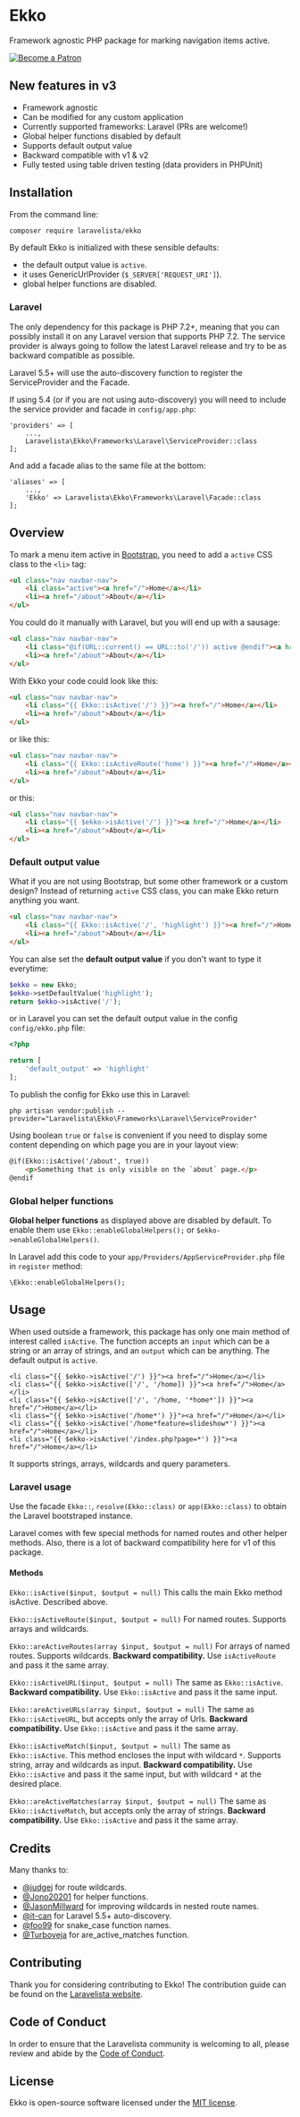 # Ekko

Framework agnostic PHP package for marking navigation items active.

[![Become a Patron](https://img.shields.io/badge/Become%20a-Patron-f96854.svg?style=for-the-badge)](https://www.patreon.com/laravelista)

## New features in v3

- Framework agnostic
- Can be modified for any custom application
- Currently supported frameworks: Laravel (PRs are welcome!)
- Global helper functions disabled by default
- Supports default output value
- Backward compatible with v1 & v2
- Fully tested using table driven testing (data providers in PHPUnit)

## Installation

From the command line:

```bash
composer require laravelista/ekko
```

By default Ekko is initialized with these sensible defaults:

- the default output value is `active`.
- it uses GenericUrlProvider (`$_SERVER['REQUEST_URI']`).
- global helper functions are disabled.

### Laravel

The only dependency for this package is PHP 7.2+, meaning that you can possibly install it on any Laravel version that supports PHP 7.2. The service provider is always going to follow the latest Laravel release and try to be as backward compatible as possible.

Laravel 5.5+ will use the auto-discovery function to register the ServiceProvider and the Facade.

If using 5.4 (or if you are not using auto-discovery) you will need to include the service provider and facade in `config/app.php`:

```
'providers' => [
    ...,
    Laravelista\Ekko\Frameworks\Laravel\ServiceProvider::class
];
```

And add a facade alias to the same file at the bottom:

```
'aliases' => [
    ...,
    'Ekko' => Laravelista\Ekko\Frameworks\Laravel\Facade::class
];
```

## Overview

To mark a menu item active in [Bootstrap](http://getbootstrap.com/components/#navbar), you need to add a `active` CSS class to the `<li>` tag:

```html
<ul class="nav navbar-nav">
    <li class="active"><a href="/">Home</a></li>
    <li><a href="/about">About</a></li>
</ul>
```

You could do it manually with Laravel, but you will end up with a sausage:

```html
<ul class="nav navbar-nav">
    <li class="@if(URL::current() == URL::to('/')) active @endif"><a href="/">Home</a></li>
    <li><a href="/about">About</a></li>
</ul>
```

With Ekko your code could look like this:

```html
<ul class="nav navbar-nav">
    <li class="{{ Ekko::isActive('/') }}"><a href="/">Home</a></li>
    <li><a href="/about">About</a></li>
</ul>
```

or like this:

```html
<ul class="nav navbar-nav">
    <li class="{{ Ekko::isActiveRoute('home') }}"><a href="/">Home</a></li>
    <li><a href="/about">About</a></li>
</ul>
```

or this:

```html
<ul class="nav navbar-nav">
    <li class="{{ $ekko->isActive('/') }}"><a href="/">Home</a></li>
    <li><a href="/about">About</a></li>
</ul>
```

### Default output value

What if you are not using Bootstrap, but some other framework or a custom design? Instead of returning `active` CSS class, you can make Ekko return anything you want.

```html
<ul class="nav navbar-nav">
    <li class="{{ Ekko::isActive('/', 'highlight') }}"><a href="/">Home</a></li>
    <li><a href="/about">About</a></li>
</ul>
```

You can alse set the **default output value** if you don't want to type it everytime:

```php
$ekko = new Ekko;
$ekko->setDefaultValue('highlight');
return $ekko->isActive('/');
```

or in Laravel you can set the default output value in the config `config/ekko.php` file:

```php
<?php

return [
    'default_output' => 'highlight'
];
```

To publish the config for Ekko use this in Laravel:

```
php artisan vendor:publish --provider="Laravelista\Ekko\Frameworks\Laravel\ServiceProvider"
```

Using boolean `true` or `false` is convenient if you need to display some content depending on which page you are in your layout view:

```html
@if(Ekko::isActive('/about', true))
    <p>Something that is only visible on the `about` page.</p>
@endif
```

### Global helper functions

**Global helper functions** as displayed above are disabled by default. To enable them use `Ekko::enableGlobalHelpers();` or `$ekko->enableGlobalHelpers()`.

In Laravel add this code to your `app/Providers/AppServiceProvider.php` file in `register` method:

```
\Ekko::enableGlobalHelpers();
```

## Usage

When used outside a framework, this package has only one main method of interest called `isActive`. The function accepts an `input` which can be a string or an array of strings, and an `output` which can be anything. The default output is `active`.

```
<li class="{{ $ekko->isActive('/') }}"><a href="/">Home</a></li>
<li class="{{ $ekko->isActive(['/', '/home]) }}"><a href="/">Home</a></li>
<li class="{{ $ekko->isActive(['/', '/home, '*home*']) }}"><a href="/">Home</a></li>
<li class="{{ $ekko->isActive('/home*') }}"><a href="/">Home</a></li>
<li class="{{ $ekko->isActive('/home*feature=slideshow*') }}"><a href="/">Home</a></li>
<li class="{{ $ekko->isActive('/index.php?page=*') }}"><a href="/">Home</a></li>
```

It supports strings, arrays, wildcards and query parameters.

### Laravel usage

Use the facade `Ekko::`, `resolve(Ekko::class)` or `app(Ekko::class)` to obtain the Laravel bootstraped instance.

Laravel comes with few special methods for named routes and other helper methods. Also, there is a lot of backward compatibility here for v1 of this package.

#### Methods

`Ekko::isActive($input, $output = null)`
This calls the main Ekko method isActive. Described above.

`Ekko::isActiveRoute($input, $output = null)`
For named routes. Supports arrays and wildcards.

`Ekko::areActiveRoutes(array $input, $output = null)`
For arrays of named routes. Supports wildcards.
**Backward compatibility.** Use `isActiveRoute` and pass it the same array.

`Ekko::isActiveURL($input, $output = null)`
The same as `Ekko::isActive`.
**Backward compatibility.** Use `Ekko::isActive` and pass it the same input.

`Ekko::areActiveURLs(array $input, $output = null)`
The same as `Ekko::isActiveURL`, but accepts only the array of Urls.
**Backward compatibility.** Use `Ekko::isActive` and pass it the same array.

`Ekko::isActiveMatch($input, $output = null)`
The same as `Ekko::isActive`. This method encloses the input with wildcard `*`. Supports string, array and wildcards as input.
**Backward compatibility.** Use `Ekko::isActive` and pass it the same input, but with wildcard `*` at the desired place.

`Ekko::areActiveMatches(array $input, $output = null)`
The same as `Ekko::isActiveMatch`, but accepts only the array of strings.
**Backward compatibility.** Use `Ekko::isActive` and pass it the same array.

## Credits

Many thanks to:

- [@judgej](https://github.com/judgej) for route wildcards.
- [@Jono20201](https://github.com/Jono20201) for helper functions.
- [@JasonMillward](https://github.com/JasonMillward) for improving wildcards in nested route names.
- [@it-can](https://github.com/it-can) for Laravel 5.5+ auto-discovery.
- [@foo99](https://github.com/foo99) for snake_case function names.
- [@Turboveja](https://github.com/Turboveja) for are_active_matches function.

## Contributing

Thank you for considering contributing to Ekko! The contribution guide can be found on the [Laravelista website](https://laravelista.hr/contributing).

## Code of Conduct

In order to ensure that the Laravelista community is welcoming to all, please review and abide by the [Code of Conduct](https://laravelista.hr/code-of-conduct).

## License

Ekko is open-source software licensed under the [MIT license](https://opensource.org/licenses/MIT).